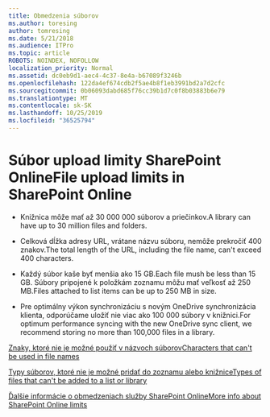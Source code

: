 ```yaml
---
title: Obmedzenia súborov
ms.author: toresing
author: tomresing
ms.date: 5/21/2018
ms.audience: ITPro
ms.topic: article
ROBOTS: NOINDEX, NOFOLLOW
localization_priority: Normal
ms.assetid: dc0eb9d1-aec4-4c37-8e4a-b67089f3246b
ms.openlocfilehash: 122da4ef674cdb2f5ae4b8f1eb3991bd2a7d2cfc
ms.sourcegitcommit: 0b06093dabd685f76cc39b1d7c0f8b03883b6e79
ms.translationtype: MT
ms.contentlocale: sk-SK
ms.lasthandoff: 10/25/2019
ms.locfileid: "36525794"
---
```

# <a name="file-upload-limits-in-sharepoint-online"></a><span data-ttu-id="2a654-102">Súbor upload limity SharePoint Online</span><span class="sxs-lookup"><span data-stu-id="2a654-102">File upload limits in SharePoint Online</span></span>

- <span data-ttu-id="2a654-103">Knižnica môže mať až 30 000 000 súborov a priečinkov.</span><span class="sxs-lookup"><span data-stu-id="2a654-103">A library can have up to 30 million files and folders.</span></span>
    
- <span data-ttu-id="2a654-104">Celková dĺžka adresy URL, vrátane názvu súboru, nemôže prekročiť 400 znakov.</span><span class="sxs-lookup"><span data-stu-id="2a654-104">The total length of the URL, including the file name, can't exceed 400 characters.</span></span>
    
- <span data-ttu-id="2a654-105">Každý súbor kaše byť menšia ako 15 GB.</span><span class="sxs-lookup"><span data-stu-id="2a654-105">Each file mush be less than 15 GB.</span></span> <span data-ttu-id="2a654-106">Súbory pripojené k položkám zoznamu môžu mať veľkosť až 250 MB.</span><span class="sxs-lookup"><span data-stu-id="2a654-106">Files attached to list items can be up to 250 MB in size.</span></span>
    
- <span data-ttu-id="2a654-107">Pre optimálny výkon synchronizáciu s novým OneDrive synchronizácia klienta, odporúčame uložiť nie viac ako 100 000 súbory v knižnici.</span><span class="sxs-lookup"><span data-stu-id="2a654-107">For optimum performance syncing with the new OneDrive sync client, we recommend storing no more than 100,000 files in a library.</span></span> 
    
[<span data-ttu-id="2a654-108">Znaky, ktoré nie je možné použiť v názvoch súborov</span><span class="sxs-lookup"><span data-stu-id="2a654-108">Characters that can't be used in file names</span></span>](https://go.microsoft.com/fwlink/?linkid=866430)
  
[<span data-ttu-id="2a654-109">Typy súborov, ktoré nie je možné pridať do zoznamu alebo knižnice</span><span class="sxs-lookup"><span data-stu-id="2a654-109">Types of files that can't be added to a list or library</span></span>](https://go.microsoft.com/fwlink/?linkid=273757)
  
[<span data-ttu-id="2a654-110">Ďalšie informácie o obmedzeniach služby SharePoint Online</span><span class="sxs-lookup"><span data-stu-id="2a654-110">More info about SharePoint Online limits</span></span>](https://go.microsoft.com/fwlink/?linkid=271273)
  

